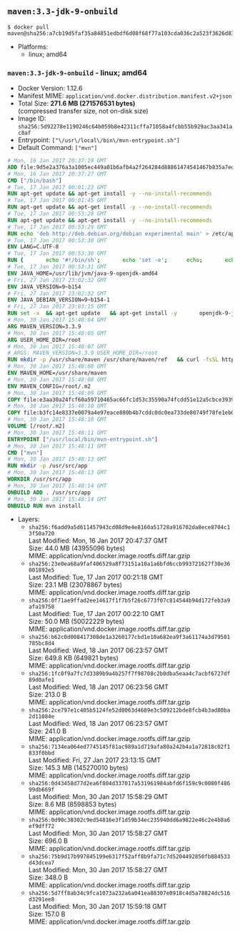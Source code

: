 ## `maven:3.3-jdk-9-onbuild`

```console
$ docker pull maven@sha256:a7cb19d5faf35a84851edbdf6d08f68f77a103cda036c2a523f3626d83ae54a6
```

-	Platforms:
	-	linux; amd64

### `maven:3.3-jdk-9-onbuild` - linux; amd64

-	Docker Version: 1.12.6
-	Manifest MIME: `application/vnd.docker.distribution.manifest.v2+json`
-	Total Size: **271.6 MB (271576531 bytes)**  
	(compressed transfer size, not on-disk size)
-	Image ID: `sha256:5d92278e1190246c64b059b8e42311cffa71058a4fcbb55b929ac3aa341ac8af`
-	Entrypoint: `["\/usr\/local\/bin\/mvn-entrypoint.sh"]`
-	Default Command: `["mvn"]`

```dockerfile
# Mon, 16 Jan 2017 20:37:19 GMT
ADD file:9d5e2a376a3a1005ec449a01b6afb4a2f264284d88861474541467b835a7edfc in / 
# Mon, 16 Jan 2017 20:37:27 GMT
CMD ["/bin/bash"]
# Tue, 17 Jan 2017 00:01:23 GMT
RUN apt-get update && apt-get install -y --no-install-recommends 		ca-certificates 		curl 		wget 	&& rm -rf /var/lib/apt/lists/*
# Tue, 17 Jan 2017 00:01:45 GMT
RUN apt-get update && apt-get install -y --no-install-recommends 		bzr 		git 		mercurial 		openssh-client 		subversion 				procps 	&& rm -rf /var/lib/apt/lists/*
# Tue, 17 Jan 2017 00:53:28 GMT
RUN apt-get update && apt-get install -y --no-install-recommends 		bzip2 		unzip 		xz-utils 	&& rm -rf /var/lib/apt/lists/*
# Tue, 17 Jan 2017 00:53:29 GMT
RUN echo 'deb http://deb.debian.org/debian experimental main' > /etc/apt/sources.list.d/experimental.list
# Tue, 17 Jan 2017 00:53:30 GMT
ENV LANG=C.UTF-8
# Tue, 17 Jan 2017 00:53:30 GMT
RUN { 		echo '#!/bin/sh'; 		echo 'set -e'; 		echo; 		echo 'dirname "$(dirname "$(readlink -f "$(which javac || which java)")")"'; 	} > /usr/local/bin/docker-java-home 	&& chmod +x /usr/local/bin/docker-java-home
# Tue, 17 Jan 2017 00:53:31 GMT
ENV JAVA_HOME=/usr/lib/jvm/java-9-openjdk-amd64
# Fri, 27 Jan 2017 23:02:32 GMT
ENV JAVA_VERSION=9~b154
# Fri, 27 Jan 2017 23:02:32 GMT
ENV JAVA_DEBIAN_VERSION=9~b154-1
# Fri, 27 Jan 2017 23:03:15 GMT
RUN set -x 	&& apt-get update 	&& apt-get install -y 		openjdk-9-jdk-headless="$JAVA_DEBIAN_VERSION" 	&& rm -rf /var/lib/apt/lists/* 	&& [ "$JAVA_HOME" = "$(docker-java-home)" ]
# Mon, 30 Jan 2017 15:48:04 GMT
ARG MAVEN_VERSION=3.3.9
# Mon, 30 Jan 2017 15:48:05 GMT
ARG USER_HOME_DIR=/root
# Mon, 30 Jan 2017 15:48:07 GMT
# ARGS: MAVEN_VERSION=3.3.9 USER_HOME_DIR=/root
RUN mkdir -p /usr/share/maven /usr/share/maven/ref   && curl -fsSL http://apache.osuosl.org/maven/maven-3/$MAVEN_VERSION/binaries/apache-maven-$MAVEN_VERSION-bin.tar.gz     | tar -xzC /usr/share/maven --strip-components=1   && ln -s /usr/share/maven/bin/mvn /usr/bin/mvn
# Mon, 30 Jan 2017 15:48:08 GMT
ENV MAVEN_HOME=/usr/share/maven
# Mon, 30 Jan 2017 15:48:08 GMT
ENV MAVEN_CONFIG=/root/.m2
# Mon, 30 Jan 2017 15:48:09 GMT
COPY file:e3aa30a24fcf60a59710465ac66fc1d53c35590a74fcdd51e12a5cbce393904b in /usr/local/bin/mvn-entrypoint.sh 
# Mon, 30 Jan 2017 15:48:10 GMT
COPY file:b3fc14e8337e0079a4e97eace880b4b7cddc0dc0ea733de80749f78fe1eb089a in /usr/share/maven/ref/ 
# Mon, 30 Jan 2017 15:48:10 GMT
VOLUME [/root/.m2]
# Mon, 30 Jan 2017 15:48:11 GMT
ENTRYPOINT ["/usr/local/bin/mvn-entrypoint.sh"]
# Mon, 30 Jan 2017 15:48:11 GMT
CMD ["mvn"]
# Mon, 30 Jan 2017 15:48:13 GMT
RUN mkdir -p /usr/src/app
# Mon, 30 Jan 2017 15:48:13 GMT
WORKDIR /usr/src/app
# Mon, 30 Jan 2017 15:48:14 GMT
ONBUILD ADD . /usr/src/app
# Mon, 30 Jan 2017 15:48:14 GMT
ONBUILD RUN mvn install
```

-	Layers:
	-	`sha256:f6add9a5d611457943cd08d9e4e8160a51728a916702da8ece8704c13f50a720`  
		Last Modified: Mon, 16 Jan 2017 20:47:37 GMT  
		Size: 44.0 MB (43955096 bytes)  
		MIME: application/vnd.docker.image.rootfs.diff.tar.gzip
	-	`sha256:23e0ea68a9faf406529a8f73151a10a1a6bfd6ccb993721627f30e36001892e5`  
		Last Modified: Tue, 17 Jan 2017 00:21:18 GMT  
		Size: 23.1 MB (23078867 bytes)  
		MIME: application/vnd.docker.image.rootfs.diff.tar.gzip
	-	`sha256:0f71ae9ffad2ee14617f1f7b5f26c6773f07c814544b94d172feb3a9afa19758`  
		Last Modified: Tue, 17 Jan 2017 00:22:10 GMT  
		Size: 50.0 MB (50022229 bytes)  
		MIME: application/vnd.docker.image.rootfs.diff.tar.gzip
	-	`sha256:b62c0d008417308de1a3260177cbd1e10a682ea9f3a61174a3d79501785bc8d4`  
		Last Modified: Wed, 18 Jan 2017 06:23:57 GMT  
		Size: 649.8 KB (649821 bytes)  
		MIME: application/vnd.docker.image.rootfs.diff.tar.gzip
	-	`sha256:1fc0f9a7fc7d3389b9a4b257f7f98708c2b0dba5eaa4c7acbf6727df89d0afe1`  
		Last Modified: Wed, 18 Jan 2017 06:23:56 GMT  
		Size: 213.0 B  
		MIME: application/vnd.docker.image.rootfs.diff.tar.gzip
	-	`sha256:2ce797e1c405b5124fe52d0063d4689e3c509212bde8fcb4b3ad80ba2d11084e`  
		Last Modified: Wed, 18 Jan 2017 06:23:57 GMT  
		Size: 241.0 B  
		MIME: application/vnd.docker.image.rootfs.diff.tar.gzip
	-	`sha256:7134ea064ed7745145f81ac989a1d719afa80a242b4a1a72818c02f1833f0bbd`  
		Last Modified: Fri, 27 Jan 2017 23:13:15 GMT  
		Size: 145.3 MB (145270010 bytes)  
		MIME: application/vnd.docker.image.rootfs.diff.tar.gzip
	-	`sha256:0d43458d77d2ea6f804d337017a531961984abfd6f159c9c0080f48699db669f`  
		Last Modified: Mon, 30 Jan 2017 15:58:29 GMT  
		Size: 8.6 MB (8598853 bytes)  
		MIME: application/vnd.docker.image.rootfs.diff.tar.gzip
	-	`sha256:0d90c38302c9ed54816e3f1d59b34ec235940dd6a9822e46c2e4b8a6ef9dff72`  
		Last Modified: Mon, 30 Jan 2017 15:58:27 GMT  
		Size: 696.0 B  
		MIME: application/vnd.docker.image.rootfs.diff.tar.gzip
	-	`sha256:75b9d17b997845199e6317f52aff8b9fa71c7d5204492850fb884533d43dcea7`  
		Last Modified: Mon, 30 Jan 2017 15:58:27 GMT  
		Size: 348.0 B  
		MIME: application/vnd.docker.image.rootfs.diff.tar.gzip
	-	`sha256:5d7ff8ab34c9fca1073a232a6a041ea88307e0918c4d5a78824dc516d3291ee8`  
		Last Modified: Mon, 30 Jan 2017 15:59:18 GMT  
		Size: 157.0 B  
		MIME: application/vnd.docker.image.rootfs.diff.tar.gzip
